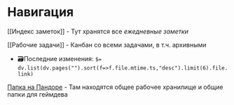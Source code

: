 # Навигация

[[Индекс заметок]] - Тут хранятся все *ежедневные заметки*

[[Рабочие задачи]] - Канбан со всеми задачами, в т.ч. архивными


- 🗃️Последние изменения: `$= dv.list(dv.pages("").sort(f=>f.file.mtime.ts,"desc").limit(6).file.link)`


[Папка на Пандоре](file:///B:\!ФайлОбменник!\Юнити_Разработка) - Там находятся общее рабочее хранилище и общие папки для геймдева

